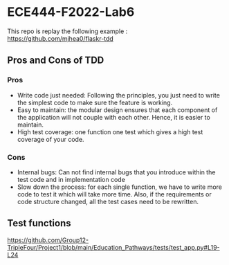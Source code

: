 # ECE444-F2022-Lab6

This repo is replay the following example : https://github.com/mjhea0/flaskr-tdd

## Pros and Cons of TDD

### Pros

- Write code just needed: Following the principles, you just need to write the simplest code to make sure the feature is working. 
- Easy to maintain: the modular design ensures that each component of the application will not couple with each other. Hence, it is easier to maintain.
- High test coverage: one function one test which gives a high test coverage of your code.


### Cons

- Internal bugs: Can not find internal bugs that you introduce within the test code and in implementation code
- Slow down the process: for each single function, we have to write more code to test it which will take more time. Also, if the requirements or code structure changed, all the test cases need to be rewritten.

## Test functions
https://github.com/Group12-TripleFour/Project1/blob/main/Education_Pathways/tests/test_app.py#L19-L24
